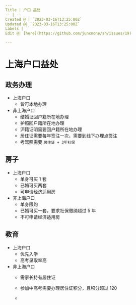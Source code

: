 ```yaml
---
Title | 户口 益处
-- | --
Created @ | `2023-03-16T13:25:00Z`
Updated @| `2023-03-16T13:25:00Z`
Labels | ``
Edit @| [here](https://github.com/junxnone/sh/issues/19)

---
```

# 上海户口益处

## 政务办理
- 上海户口
  - 皆可本地办理
- 非上海户口
  - 结婚证回户籍所在地办理
  - 护照回户籍所在地办理
  - 沪籍证明需要回户籍所在地办理
  - 居住证需要每年签注一次，需要到线下办理点签注
  - 考驾照需要 `居住证 + 3年社保`

## 房子
- 上海户口
  - 单身可买 1 套
  - 已婚可买两套
  - 可申请经济适用房
- 非上海户口
  - 单身限购
  - 已婚可买一套，要求社保缴纳超过 5 年
  - 不可申请经济适用房

## 教育

- 上海户口
  - 优先入学
  - 高考录取率高
- 非上海户口
  - 需家长持有居住证
  - 参加中高考需要办理居住证积分，且积分超过 120


  - 
